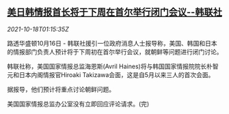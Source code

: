 <!--1634520663000-->
[美日韩情报首长将于下周在首尔举行闭门会议--韩联社](https://cn.reuters.com/article/us-jp-kr-intelligence-1018-idCNKBS2H802F)
------

<div><i>2021-10-18T01:15:35Z</i></div><p>路透华盛顿10月16日 - 韩联社援引一位政府消息人士报导称，美国、韩国和日本的情报部门负责人预计将于下周初在首尔举行会议，就朝鲜等问题进行闭门讨论。</p><p>韩联社称，美国国家情报总监海恩斯(Avril Haines)将与韩国国家情报院院长朴智元和日本内阁情报官Hiroaki Takizawa会面，这是自5月以来三人的首次会面。</p><p>据报导，他们预计将重点讨论朝鲜问题。</p><p>美国国家情报总监办公室没有立即回应评论请求。(完)</p>
